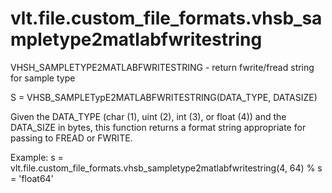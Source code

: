 # vlt.file.custom_file_formats.vhsb_sampletype2matlabfwritestring

  VHSH_SAMPLETYPE2MATLABFWRITESTRING - return fwrite/fread string for sample type
 
  S = VHSB_SAMPLETypE2MATLABFWRITESTRING(DATA_TYPE, DATASIZE)
 
  Given the DATA_TYPE (char (1), uint (2), int (3), or float (4)) and
  the DATA_SIZE in bytes, this function returns a format string
  appropriate for passing to FREAD or FWRITE.
 
  Example:
    s = vlt.file.custom_file_formats.vhsb_sampletype2matlabfwritestring(4, 64)
      % s = 'float64'
